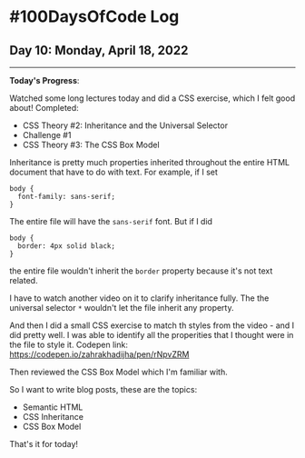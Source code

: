 # #100DaysOfCode Log

## Day 10: Monday, April 18, 2022

<hr>

**Today's Progress**:

Watched some long lectures today and did a CSS exercise, which I felt good about! Completed:

- CSS Theory #2: Inheritance and the Universal Selector
- Challenge #1
- CSS Theory #3: The CSS Box Model

Inheritance is pretty much properties inherited throughout the entire HTML document that have to do with text. For example, if I set

```
body {
  font-family: sans-serif;
}

```

The entire file will have the `sans-serif` font. But if I did

```
body {
  border: 4px solid black;
}
```

the entire file wouldn't inherit the `border` property because it's not text related.

I have to watch another video on it to clarify inheritance fully. The the universal selector `*` wouldn't let the file inherit any property.

And then I did a small CSS exercise to match th styles from the video - and I did pretty well. I was able to identify all the properities that I thought were in the file to style it. Codepen link: https://codepen.io/zahrakhadijha/pen/rNpvZRM

Then reviewed the CSS Box Model which I'm familiar with.

So I want to write blog posts, these are the topics:

- Semantic HTML
- CSS Inheritance
- CSS Box Model

That's it for today!
